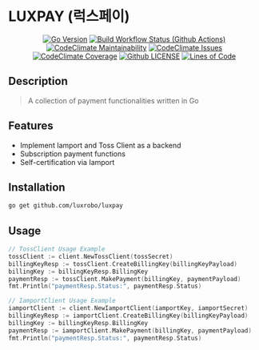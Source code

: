 # LUXPAY (럭스페이)
<div align="center">

[![Go Version](https://img.shields.io/github/go-mod/go-version/luxrobo/luxpay)](https://github.com/LUXROBO/luxpay)
[![Build Workflow Status (Github Actions)](https://img.shields.io/github/workflow/status/LUXROBO/luxpay/Go)](https://github.com/LUXROBO/luxpay/actions)
[![CodeClimate Maintainability](https://img.shields.io/codeclimate/maintainability/LUXROBO/luxpay)](https://github.com/LUXROBO/luxpay/tree/main)
[![CodeClimate Issues](https://img.shields.io/codeclimate/issues/LUXROBO/luxpay)](https://github.com/LUXROBO/luxpay/tree/main)
[![CodeClimate Coverage](https://img.shields.io/codeclimate/coverage/LUXROBO/luxpay)](https://github.com/LUXROBO/luxpay/tree/main/test)
[![Github LICENSE](https://img.shields.io/github/license/LUXROBO/luxpay)](https://github.com/LUXROBO/luxpay/blob/main/LICENSE)
[![Lines of Code](https://img.shields.io/tokei/lines/github/LUXROBO/luxpay)](https://github.com/LUXROBO/luxpay/tree/develop/src)

</div>

## Description
> A collection of payment functionalities written in Go

## Features
- Implement Iamport and Toss Client as a backend
- Subscription payment functions
- Self-certification via Iamport

## Installation
```bash
go get github.com/luxrobo/luxpay
```

## Usage
```go
// TossClient Usage Example
tossClient := client.NewTossClient(tossSecret)
billingKeyResp := tossClient.CreateBillingKey(billingKeyPayload)
billingKey := billingKeyResp.BillingKey
paymentResp := tossClient.MakePayment(billingKey, paymentPayload)
fmt.Println("paymentResp.Status:", paymentResp.Status)

// IamportClient Usage Example
iamportClient := client.NewIamportClient(iamportKey, iamportSecret)
billingKeyResp := iamportClient.CreateBillingKey(billingKeyPayload)
billingKey := billingKeyResp.BillingKey
paymentResp := iamportClient.MakePayment(billingKey, paymentPayload)
fmt.Println("paymentResp.Status:", paymentResp.Status)
```
